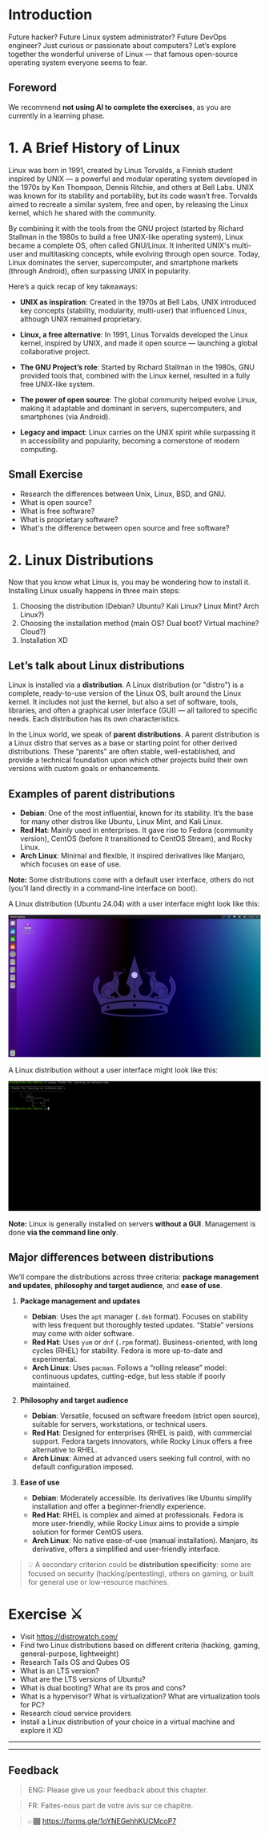 # Introduction

Future hacker? Future Linux system administrator? Future DevOps engineer? Just curious or passionate about computers? Let’s explore together the wonderful universe of Linux — that famous open-source operating system everyone seems to fear.

## Foreword

We recommend **not using AI to complete the exercises**, as you are currently in a learning phase.

# 1. A Brief History of Linux

Linux was born in 1991, created by Linus Torvalds, a Finnish student inspired by UNIX — a powerful and modular operating system developed in the 1970s by Ken Thompson, Dennis Ritchie, and others at Bell Labs. UNIX was known for its stability and portability, but its code wasn’t free. Torvalds aimed to recreate a similar system, free and open, by releasing the Linux kernel, which he shared with the community.

By combining it with the tools from the GNU project (started by Richard Stallman in the 1980s to build a free UNIX-like operating system), Linux became a complete OS, often called GNU/Linux. It inherited UNIX's multi-user and multitasking concepts, while evolving through open source. Today, Linux dominates the server, supercomputer, and smartphone markets (through Android), often surpassing UNIX in popularity.

Here’s a quick recap of key takeaways:

- **UNIX as inspiration**: Created in the 1970s at Bell Labs, UNIX introduced key concepts (stability, modularity, multi-user) that influenced Linux, although UNIX remained proprietary.

- **Linux, a free alternative**: In 1991, Linus Torvalds developed the Linux kernel, inspired by UNIX, and made it open source — launching a global collaborative project.

- **The GNU Project’s role**: Started by Richard Stallman in the 1980s, GNU provided tools that, combined with the Linux kernel, resulted in a fully free UNIX-like system.

- **The power of open source**: The global community helped evolve Linux, making it adaptable and dominant in servers, supercomputers, and smartphones (via Android).

- **Legacy and impact**: Linux carries on the UNIX spirit while surpassing it in accessibility and popularity, becoming a cornerstone of modern computing.


## Small Exercise

* Research the differences between Unix, Linux, BSD, and GNU.
* What is open source?
* What is free software?
* What is proprietary software?
* What's the difference between open source and free software?

# 2. Linux Distributions

Now that you know what Linux is, you may be wondering how to install it. Installing Linux usually happens in three main steps:

1. Choosing the distribution (Debian? Ubuntu? Kali Linux? Linux Mint? Arch Linux?)
2. Choosing the installation method (main OS? Dual boot? Virtual machine? Cloud?)
3. Installation XD


## Let’s talk about Linux distributions

Linux is installed via a **distribution**. A Linux distribution (or "distro") is a complete, ready-to-use version of the Linux OS, built around the Linux kernel. It includes not just the kernel, but also a set of software, tools, libraries, and often a graphical user interface (GUI) — all tailored to specific needs. Each distribution has its own characteristics.

In the Linux world, we speak of **parent distributions**. A parent distribution is a Linux distro that serves as a base or starting point for other derived distributions. These “parents” are often stable, well-established, and provide a technical foundation upon which other projects build their own versions with custom goals or enhancements.


## Examples of parent distributions

* **Debian**: One of the most influential, known for its stability. It’s the base for many other distros like Ubuntu, Linux Mint, and Kali Linux.
* **Red Hat**: Mainly used in enterprises. It gave rise to Fedora (community version), CentOS (before it transitioned to CentOS Stream), and Rocky Linux.
* **Arch Linux**: Minimal and flexible, it inspired derivatives like Manjaro, which focuses on ease of use.

**Note:** Some distributions come with a default user interface, others do not (you’ll land directly in a command-line interface on boot).


A Linux distribution (Ubuntu 24.04) with a user interface might look like this:

![](./pictures/Ubuntu_24.png)

A Linux distribution without a user interface might look like this:

![](./pictures/Linux_NOGUI.png)

**Note:** Linux is generally installed on servers **without a GUI**. Management is done **via the command line only**.


## Major differences between distributions

We’ll compare the distributions across three criteria: **package management and updates**, **philosophy and target audience**, and **ease of use**.

1. **Package management and updates**

   * **Debian**: Uses the `apt` manager (`.deb` format). Focuses on stability with less frequent but thoroughly tested updates. “Stable” versions may come with older software.
   * **Red Hat**: Uses `yum` or `dnf` (`.rpm` format). Business-oriented, with long cycles (RHEL) for stability. Fedora is more up-to-date and experimental.
   * **Arch Linux**: Uses `pacman`. Follows a “rolling release” model: continuous updates, cutting-edge, but less stable if poorly maintained.

2. **Philosophy and target audience**

   * **Debian**: Versatile, focused on software freedom (strict open source), suitable for servers, workstations, or technical users.
   * **Red Hat**: Designed for enterprises (RHEL is paid), with commercial support. Fedora targets innovators, while Rocky Linux offers a free alternative to RHEL.
   * **Arch Linux**: Aimed at advanced users seeking full control, with no default configuration imposed.

3. **Ease of use**

   * **Debian**: Moderately accessible. Its derivatives like Ubuntu simplify installation and offer a beginner-friendly experience.
   * **Red Hat**: RHEL is complex and aimed at professionals. Fedora is more user-friendly, while Rocky Linux aims to provide a simple solution for former CentOS users.
   * **Arch Linux**: No native ease-of-use (manual installation). Manjaro, its derivative, offers a simplified and user-friendly interface.

> 💡 A secondary criterion could be **distribution specificity**: some are focused on security (hacking/pentesting), others on gaming, or built for general use or low-resource machines.


# Exercise ⚔️

* Visit https://distrowatch.com/
* Find two Linux distributions based on different criteria (hacking, gaming, general-purpose, lightweight)
* Research Tails OS and Qubes OS
* What is an LTS version?
* What are the LTS versions of Ubuntu?
* What is dual booting? What are its pros and cons?
* What is a hypervisor? What is virtualization? What are virtualization tools for PC?
* Research cloud service providers
* Install a Linux distribution of your choice in a virtual machine and explore it XD


---
---

## Feedback

> ENG: Please give us your feedback about this chapter.

> FR: Faites-nous part de votre avis sur ce chapitre.

> 👉🏾 https://forms.gle/1oYNEGehhKUCMcoP7 
